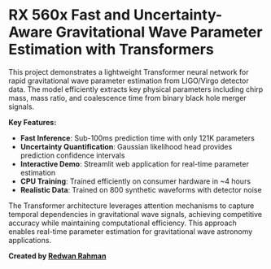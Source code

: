 # RX 560x Fast and Uncertainty-Aware Gravitational Wave Parameter Estimation with Transformers

This project demonstrates a lightweight Transformer neural network for rapid gravitational wave parameter estimation from LIGO/Virgo detector data. The model efficiently extracts key physical parameters including chirp mass, mass ratio, and coalescence time from binary black hole merger signals.

**Key Features:**
- **Fast Inference**: Sub-100ms prediction time with only 121K parameters
- **Uncertainty Quantification**: Gaussian likelihood head provides prediction confidence intervals
- **Interactive Demo**: Streamlit web application for real-time parameter estimation
- **CPU Training**: Trained efficiently on consumer hardware in ~4 hours
- **Realistic Data**: Trained on 800 synthetic waveforms with detector noise

The Transformer architecture leverages attention mechanisms to capture temporal dependencies in gravitational wave signals, achieving competitive accuracy while maintaining computational efficiency. This approach enables real-time parameter estimation for gravitational wave astronomy applications.

**Created by [Redwan Rahman](https://redwan-rahman.netlify.app)**